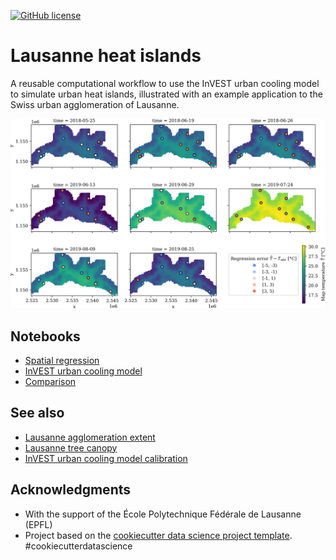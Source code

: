[![GitHub license](https://img.shields.io/github/license/martibosch/lausanne-heat-islands.svg)](https://github.com/martibosch/lausanne-heat-islands/blob/master/LICENSE)

# Lausanne heat islands

A reusable computational workflow to use the InVEST urban cooling model to simulate urban heat islands, illustrated with an example application to the Swiss urban agglomeration of Lausanne.

![Example figure](figure.png)

## Notebooks

* [Spatial regression](https://github.com/martibosch/lausanne-heat-islands/blob/master/notebooks/spatial-regression.ipynb)
* [InVEST urban cooling model](https://github.com/martibosch/lausanne-heat-islands/blob/master/notebooks/invest-urban-cooling-model.ipynb)
* [Comparison](https://github.com/martibosch/lausanne-heat-islands/blob/master/notebooks/comparison.ipynb)

## See also

* [Lausanne agglomeration extent](https://github.com/martibosch/lausanne-agglom-extent)
* [Lausanne tree canopy](https://github.com/martibosch/lausanne-tree-canopy)
* [InVEST urban cooling model calibration](https://github.com/martibosch/invest-ucm-calibration)

## Acknowledgments

* With the support of the École Polytechnique Fédérale de Lausanne (EPFL)
* Project based on the [cookiecutter data science project template](https://drivendata.github.io/cookiecutter-data-science). #cookiecutterdatascience
